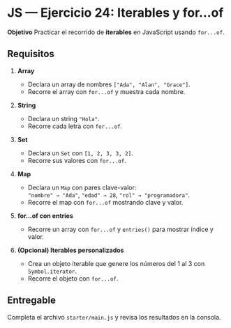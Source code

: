 # JS — Ejercicio 24: Iterables y for...of

**Objetivo**
Practicar el recorrido de **iterables** en JavaScript usando `for...of`.

## Requisitos

1. **Array**

   - Declara un array de nombres `["Ada", "Alan", "Grace"]`.
   - Recorre el array con `for...of` y muestra cada nombre.

2. **String**

   - Declara un string `"Hola"`.
   - Recorre cada letra con `for...of`.

3. **Set**

   - Declara un `Set` con `[1, 2, 3, 3, 2]`.
   - Recorre sus valores con `for...of`.

4. **Map**

   - Declara un `Map` con pares clave-valor:  
     `"nombre" → "Ada"`, `"edad" → 28`, `"rol" → "programadora"`.
   - Recorre el map con `for...of` mostrando clave y valor.

5. **for...of con entries**

   - Recorre un array con `for...of` y `entries()` para mostrar índice y valor.

6. **(Opcional) Iterables personalizados**
   - Crea un objeto iterable que genere los números del 1 al 3 con `Symbol.iterator`.
   - Recorre el objeto con `for...of`.

## Entregable

Completa el archivo `starter/main.js` y revisa los resultados en la consola.
